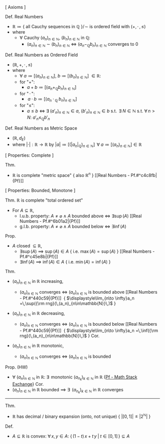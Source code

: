
\[ Axioms ]

Def. Real Numbers
- $\mathbb{R}\coloneqq\{$ all Cauchy sequences in $\mathbb{Q}$ $\}/\!\sim$ is ordered field with $(+,\,\cdot\,,\,\leq)$
- where
	- $\forall$ Cauchy $(a_n)_{n\in\mathbb{N}}$, $(b_n)_{n\in\mathbb{N}}$ in $\mathbb{Q}$:
		- $(a_n)_{n\in\mathbb{N}}$ $\sim$ $(b_n)_{n\in\mathbb{N}}$ $\iff$ $(a_n-_{\mathbb{Q}}b_n)_{n\in\mathbb{N}}$ converges to $0$

Def. Real Numbers as Ordered Field
- $(\mathbb{R},\,+,\,\cdot\,,\,\leq)$
- where
	- $\forall$ $a\coloneqq[(a_n)_{n\in\mathbb{N}}]$, $b\coloneqq[(b_n)_{n\in\mathbb{N}}]$ $\in\mathbb{R}$:
	- for "$+$":
		- $a+b\coloneqq[(a_n+_{\mathbb{Q}}b_n)_{n\in\mathbb{N}}]$
	- for "$\,\cdot\,$":
		- $\,a\cdot b\coloneqq[(a_n\;{\cdot\,}_{\mathbb{Q}}\;b_n)_{n\in\mathbb{N}}]$
	- for "$\leq$":
		- $a\leq b$ $\iff$ $\exists\;(a'_n)_{n\in\mathbb{N}}\in a$, $(b'_n)_{n\in\mathbb{N}}\in b$  s.t. 
		                 $\,\exists\;N\in\mathbb{N}$  s.t. $\forall\,n>N$:  $a'_n\leq_{\mathbb{Q}}b'_n$

Def. Real Numbers as Metric Space
- $(\mathbb{R},\,d_E)$
- where  $|\cdot|:\mathbb{R}\to\mathbb{R}$  by  $|a|\coloneqq[(|a_n|_\mathbb{Q})_{n\in\mathbb{N}}]$  $\,\forall\;a\coloneqq[(a_n)_{n\in\mathbb{N}}]\in\mathbb{R}$


\[ Properties: Complete ]

Thm.
- $\mathbb{R}$ is complete "metric space" { also $\mathbb{R}^n$ }  [[Real Numbers - Pf.#^c4c8fb|{Pf}]]


\[ Properties: Bounded, Monotone ]

Thm. $\mathbb{R}$ is complete "total ordered set"
- For $A\subseteq\mathbb{R}$,
	- l.u.b. property:  $A\neq\varnothing$  $\land$  $A$ bounded above $\iff$ $\exists\sup(A)$  [[Real Numbers - Pf.#^6b01a2|{Pf}]] 
	- g.l.b. property:  $A\neq\varnothing$  $\land$  $A$ bounded below $\iff$ $\exists\inf(A)$

Prop.
- $A$ closed $\subseteq \mathbb{R}$,
	- $\exists\sup(A)$ $\implies$ $\sup(A)\in A$  { i.e. $\max(A)=\sup(A)$ }  [[Real Numbers - Pf.#^c45e8b|{Pf}]]
	- $\exists\inf(A)$ $\implies$ $\inf(A)\in A$   { i.e. $\min(A)=\inf(A)$ }

Thm.
- $(a_n)_{n\in\mathbb{N}}$ in $\mathbb{R}$ increasing,
	- $(a_n)_{n\in\mathbb{N}}$ converges $\iff$ $(a_n)_{n\in\mathbb{N}}$ is bounded above  [[Real Numbers - Pf.#^440c59|{Pf}]]
	            $\;${ $\displaystyle\lim_{n\to \infty}a_n =\,\sup({\rm rng}(\,(a_n)_{n\in\mathbb{N}}\,)$ }
	
- $(a_n)_{n\in\mathbb{N}}$ in $\mathbb{R}$ decreasing,
	- $(a_n)_{n\in\mathbb{N}}$ converges $\iff$ $(a_n)_{n\in\mathbb{N}}$ is bounded below  [[Real Numbers - Pf.#^440c59|{Pf}]]
	            $\;${ $\displaystyle\lim_{n\to \infty}a_n =\,\inf({\rm rng}(\,(a_n)_{n\in\mathbb{N}}\,)$ }
Cor.
- $(a_n)_{n\in\mathbb{N}}$ in $\mathbb{R}$ monotonic,
	- $(a_n)_{n\in\mathbb{N}}$ converges $\iff$ $(a_n)_{n\in\mathbb{N}}$ is bounded

Prop. (HW)
- $\forall$ $(a_{n})_{n \in \mathbb{N}}$ in $\mathbb{R}$:  $\exists\,$ monotonic $(a_{n_{k}})_{k \in\mathbb{N}}$ in $\mathbb{R}$  {[Pf - Math Stack Exchange](https://math.stackexchange.com/questions/716461/proof-verification-every-sequence-in-bbb-r-contains-a-monotone-sub-sequence)}
Cor.
- $(a_{n})_{n \in \mathbb{N}}$ in $\mathbb{R}$ bounded $\implies$ $\exists\,$ $(a_{n_{k}})_{k \in\mathbb{N}}$ in $\mathbb{R}$ converges 

---

Thm.
- $\mathbb{R}$ has decimal / binary expansion (onto, not unique)  { $|[0,\,1]|\leq |2^{\mathbb{N}}|$ }

Def. 
- $A\subseteq \mathbb{R}$  is convex:  $\forall\,x,\,y\in A$:  $\{\,(1-t)\,x+t\,y\;|\;t \in[0,\,1]\,\}\subseteq A$